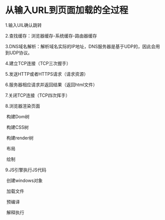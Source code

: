 # 从输入URL到页面加载的全过程

1.输入UIL确认跳转

2.查找缓存：浏览器缓存-系统缓存-路由器缓存

3.DNS域名解析：解析域名实际的IP地址，DNS服务器是基于UDP的，因此会用到UDP协议。

4.建立TCP连接（TCP三次握手）

5.发送HTTP或者HTTPS请求（请求资源）

6.服务器相应请求并返回结果（返回html文件）

7.关闭TCP连接（TCP四次挥手）

8.浏览器渲染页面

​	构建Dom树

​   构建CSS树

​	构建render树

​	布局

​	绘制

9.JS引擎执行JS代码

​	创建windows对象

​	加载文件

​	预编译

​	解释执行

